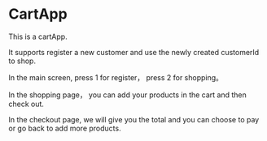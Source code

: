 # CartApp
This is a cartApp.   

It supports register a new customer and use the newly created customerId to shop.

In the main screen, press 1 for register， press 2 for shopping。

In the shopping page， you can add your products in the cart and then check out.

In the checkout page, we will give you the total and you can choose to pay or go back to add more products.
